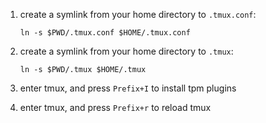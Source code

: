 1. create a symlink from your home directory to `.tmux.conf`:

    `ln -s $PWD/.tmux.conf $HOME/.tmux.conf`

2. create a symlink from your home directory to `.tmux`:

    `ln -s $PWD/.tmux $HOME/.tmux`

3. enter tmux, and press `Prefix+I` to install tpm plugins

4. enter tmux, and press `Prefix+r` to reload tmux

